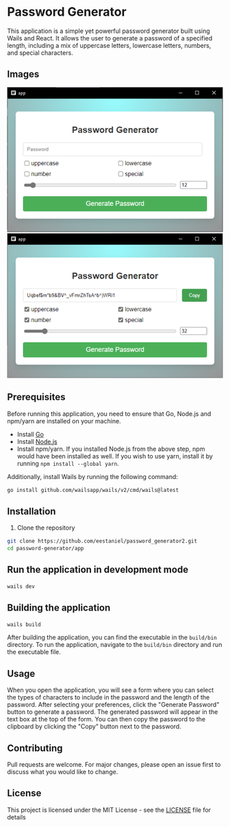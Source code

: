 
# Password Generator

This application is a simple yet powerful password generator built using Wails and React. It allows the user to generate a password of a specified length, including a mix of uppercase letters, lowercase letters, numbers, and special characters.

## Images
![img1](/imgs/img1.png)
![img1](/imgs/img2.png)

## Prerequisites

Before running this application, you need to ensure that Go, Node.js and npm/yarn are installed on your machine.

* Install [Go](https://golang.org/dl/)
* Install [Node.js](https://nodejs.org/en/download/)
* Install npm/yarn. If you installed Node.js from the above step, npm would have been installed as well. If you wish to use yarn, install it by running `npm install --global yarn`.

Additionally, install Wails by running the following command:

```bash
go install github.com/wailsapp/wails/v2/cmd/wails@latest
````
## Installation

1. Clone the repository
```bash
git clone https://github.com/eestaniel/password_generator2.git
cd password-generator/app
```
## Run the application in development mode
```sh
wails dev
```


## Building the application

```sh
wails build
```

After building the application, you can find the executable in the `build/bin` directory. 
To run the application, navigate to the `build/bin` directory and run the executable file.


## Usage

When you open the application, you will see a form where you can select the types of characters to include in the password and the length of the password. After selecting your preferences, click the "Generate Password" button to generate a password. The generated password will appear in the text box at the top of the form. You can then copy the password to the clipboard by clicking the "Copy" button next to the password.

## Contributing

Pull requests are welcome. For major changes, please open an issue first to discuss what you would like to change.

## License

This project is licensed under the MIT License - see the [LICENSE](LICENSE) file for details
